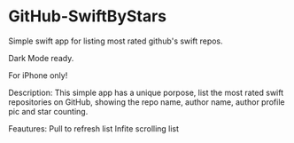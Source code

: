 # GitHub-SwiftByStars
Simple swift app for listing most rated github's swift repos.

Dark Mode ready. 

For iPhone only!

Description:
 This simple app has a unique porpose, list the most rated swift repositories on GitHub, showing the repo name, author name, author profile pic and star counting.
 
 Feautures:
 Pull to refresh list
 Infite scrolling list

